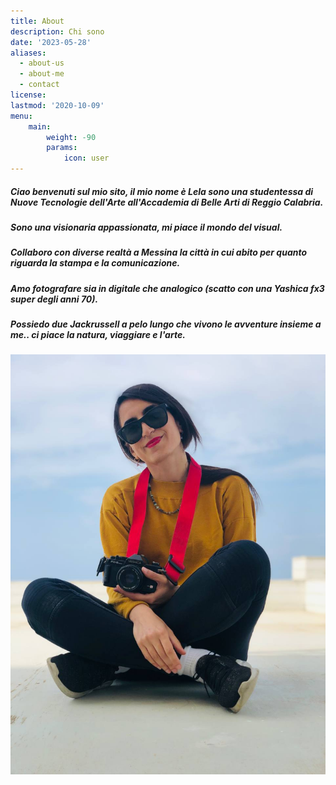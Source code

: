 ```yaml
---
title: About
description: Chi sono
date: '2023-05-28'
aliases:
  - about-us
  - about-me
  - contact
license: 
lastmod: '2020-10-09'
menu:
    main: 
        weight: -90
        params:
            icon: user
---
```



##### Ciao benvenuti sul mio sito, il mio nome è Lela sono una studentessa di Nuove Tecnologie dell'Arte all'Accademia di Belle Arti di Reggio Calabria.
##### Sono una visionaria appassionata, mi piace il mondo del visual. 
##### Collaboro con diverse realtà a Messina la città in cui abito per quanto riguarda la stampa e la comunicazione.
##### Amo fotografare sia in digitale che analogico (scatto con una Yashica fx3 super degli anni 70). 
##### Possiedo due Jackrussell a pelo lungo che vivono le avventure insieme a me.. ci piace la natura, viaggiare e l'arte.

!["Maggio 2023"](yashilela.jpeg)